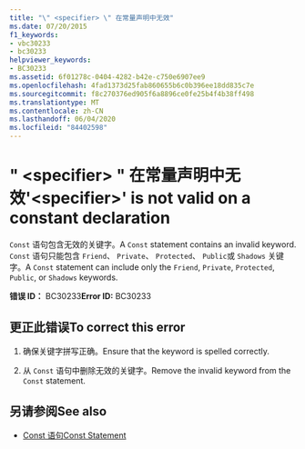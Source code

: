 ```yaml
---
title: "\" <specifier> \" 在常量声明中无效"
ms.date: 07/20/2015
f1_keywords:
- vbc30233
- bc30233
helpviewer_keywords:
- BC30233
ms.assetid: 6f01278c-0404-4282-b42e-c750e6907ee9
ms.openlocfilehash: 4fad1373d25fab860655b6c0b396ee18dd835c7e
ms.sourcegitcommit: f8c270376ed905f6a8896ce0fe25b4f4b38ff498
ms.translationtype: MT
ms.contentlocale: zh-CN
ms.lasthandoff: 06/04/2020
ms.locfileid: "84402598"
---
```

# <a name="specifier-is-not-valid-on-a-constant-declaration"></a><span data-ttu-id="a8b8b-102">" \<specifier> " 在常量声明中无效</span><span class="sxs-lookup"><span data-stu-id="a8b8b-102">'\<specifier>' is not valid on a constant declaration</span></span>
<span data-ttu-id="a8b8b-103">`Const` 语句包含无效的关键字。</span><span class="sxs-lookup"><span data-stu-id="a8b8b-103">A `Const` statement contains an invalid keyword.</span></span> <span data-ttu-id="a8b8b-104">`Const` 语句只能包含 `Friend`、 `Private`、 `Protected`、 `Public`或 `Shadows` 关键字。</span><span class="sxs-lookup"><span data-stu-id="a8b8b-104">A `Const` statement can include only the `Friend`, `Private`, `Protected`, `Public`, or `Shadows` keywords.</span></span>  
  
 <span data-ttu-id="a8b8b-105">**错误 ID：** BC30233</span><span class="sxs-lookup"><span data-stu-id="a8b8b-105">**Error ID:** BC30233</span></span>  
  
## <a name="to-correct-this-error"></a><span data-ttu-id="a8b8b-106">更正此错误</span><span class="sxs-lookup"><span data-stu-id="a8b8b-106">To correct this error</span></span>  
  
1. <span data-ttu-id="a8b8b-107">确保关键字拼写正确。</span><span class="sxs-lookup"><span data-stu-id="a8b8b-107">Ensure that the keyword is spelled correctly.</span></span>  
  
2. <span data-ttu-id="a8b8b-108">从 `Const` 语句中删除无效的关键字。</span><span class="sxs-lookup"><span data-stu-id="a8b8b-108">Remove the invalid keyword from the `Const` statement.</span></span>  
  
## <a name="see-also"></a><span data-ttu-id="a8b8b-109">另请参阅</span><span class="sxs-lookup"><span data-stu-id="a8b8b-109">See also</span></span>

- [<span data-ttu-id="a8b8b-110">Const 语句</span><span class="sxs-lookup"><span data-stu-id="a8b8b-110">Const Statement</span></span>](../language-reference/statements/const-statement.md)

